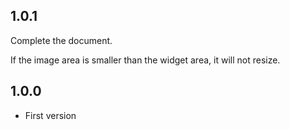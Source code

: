 

## 1.0.1

Complete the document.

If the image area is smaller than the widget area, it will not resize.



## 1.0.0

* First version
